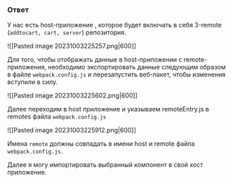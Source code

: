 ### Ответ

У нас есть host-приложение , которое будет включать в себя 3-remote (`addtocart, cart, server`) репозитория.

![[Pasted image 20231003225257.png|600]]

Для того, чтобы отображать данные в host-приложении с remote-приложения, необходимо экспортировать данные следующим образом в файле `webpack.config.js` и перезапустить веб-пакет, чтобы изменения вступили в силу.

![[Pasted image 20231003225602.png|600]]

Далее переходим в host приложение и указываем remoteEntry.js в remotes файла `webpack.config.js`

![[Pasted image 20231003225912.png|600]]

Имена `remote` должны совпадать в имени host и remote файла `webpack.config.js`.

Далее я могу импортировать выбранный компонент в свой хост приложение. 
